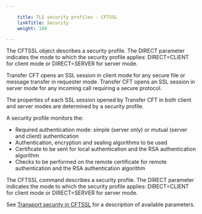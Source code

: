 ```yaml
---

    title: TLS security profiles - CFTSSL
    linkTitle: Security
    weight: 180

---
```

The CFTSSL object describes a security
profile. The DIRECT parameter indicates the mode to which the security
profile applies: DIRECT=CLIENT for client mode or DIRECT=SERVER for server
mode.

Transfer CFT opens an SSL session in client mode for any secure file
or message transfer in requester mode. Transfer CFT opens an SSL session
in server mode for any incoming call requiring a secure protocol.

The properties of each SSL session opened by Transfer CFT in both client
and server modes are determined by a security profile.

A security profile monitors the:

- Required authentication
    mode: simple (server only) or mutual (server and client) authentication
- Authentication,
    encryption and sealing algorithms to be used
- Certificate to
    be sent for local authentication and the RSA authentication algorithm
- Checks to be performed
    on the remote certificate for remote authentication and the RSA authentication
    algorithm

The CFTSSL command describes a security
profile. The DIRECT parameter indicates the mode to which the security
profile applies: DIRECT=CLIENT for client mode or DIRECT=SERVER for server
mode.

See <a href="../../../transport_security_start_here/configuring_transport_security_start_here/transport_security_cftssl" class="MCXref xref">Transport
security in CFTSSL</a> for a description of available parameters.
